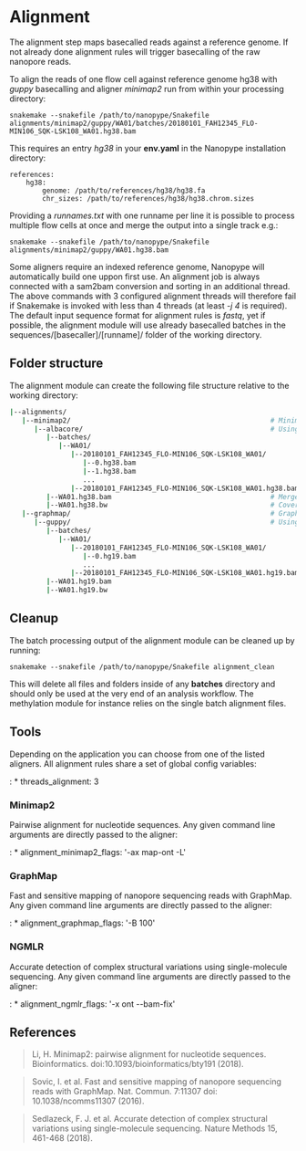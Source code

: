 # Alignment

The alignment step maps basecalled reads against a reference genome. If not already done alignment rules will trigger basecalling of the raw nanopore reads.

To align the reads of one flow cell against reference genome hg38 with *guppy* basecalling and aligner *minimap2* run from within your processing directory:

    snakemake --snakefile /path/to/nanopype/Snakefile alignments/minimap2/guppy/WA01/batches/20180101_FAH12345_FLO-MIN106_SQK-LSK108_WA01.hg38.bam

This requires an entry *hg38* in your **env.yaml** in the Nanopype installation directory:

    references:
        hg38:
            genome: /path/to/references/hg38/hg38.fa
            chr_sizes: /path/to/references/hg38/hg38.chrom.sizes

Providing a *runnames.txt* with one runname per line it is possible to process multiple flow cells at once and merge the output into a single track e.g.:

    snakemake --snakefile /path/to/nanopype/Snakefile alignments/minimap2/guppy/WA01.hg38.bam

Some aligners require an indexed reference genome, Nanopype will automatically build one uppon first use. An alignment job is always connected with a sam2bam conversion and sorting in an additional thread. The above commands with 3 configured alignment threads will therefore fail if Snakemake is invoked with less than 4 threads (at least *-j 4* is required). The default input sequence format for alignment rules is *fastq*, yet if possible, the alignment module will use already basecalled batches in the sequences/[basecaller]/[runname]/ folder of the working directory.

## Folder structure

The alignment module can create the following file structure relative to the working directory:

```sh
|--alignments/
   |--minimap2/                                                 # Minimap2 alignment
      |--albacore/                                              # Using albacore basecalling
         |--batches/
            |--WA01/
               |--20180101_FAH12345_FLO-MIN106_SQK-LSK108_WA01/
                  |--0.hg38.bam
                  |--1.hg38.bam
                  ...
               |--20180101_FAH12345_FLO-MIN106_SQK-LSK108_WA01.hg38.bam
         |--WA01.hg38.bam                                       # Merged flow-cells
         |--WA01.hg38.bw                                        # Coverage track
   |--graphmap/                                                 # GraphMap alignment
      |--guppy/                                                 # Using guppy basecalling
         |--batches/
            |--WA01/
               |--20180101_FAH12345_FLO-MIN106_SQK-LSK108_WA01/
                  |--0.hg19.bam
                  ...
               |--20180101_FAH12345_FLO-MIN106_SQK-LSK108_WA01.hg19.bam
         |--WA01.hg19.bam
         |--WA01.hg19.bw
```

## Cleanup

The batch processing output of the alignment module can be cleaned up by running:

    snakemake --snakefile /path/to/nanopype/Snakefile alignment_clean

This will delete all files and folders inside of any **batches** directory and should only be used at the very end of an analysis workflow. The methylation module for instance relies on the single batch alignment files.

## Tools

Depending on the application you can choose from one of the listed aligners. All alignment rules share a set of global config variables:

:   * threads_alignment: 3

### Minimap2

Pairwise alignment for nucleotide sequences. Any given command line arguments are directly passed to the aligner:

:   * alignment_minimap2_flags: '-ax map-ont -L'

### GraphMap

Fast and sensitive mapping of nanopore sequencing reads with GraphMap. Any given command line arguments are directly passed to the aligner:

:   * alignment_graphmap_flags: '-B 100'

### NGMLR

Accurate detection of complex structural variations using single-molecule sequencing. Any given command line arguments are directly passed to the aligner:

:   * alignment_ngmlr_flags: '-x ont --bam-fix'

## References

>Li, H. Minimap2: pairwise alignment for nucleotide sequences. Bioinformatics. doi:10.1093/bioinformatics/bty191 (2018).

>Sovic, I. et al. Fast and sensitive mapping of nanopore sequencing reads with GraphMap. Nat. Commun. 7:11307 doi: 10.1038/ncomms11307 (2016).

>Sedlazeck, F. J. et al. Accurate detection of complex structural variations using single-molecule sequencing. Nature Methods 15, 461-468 (2018).
